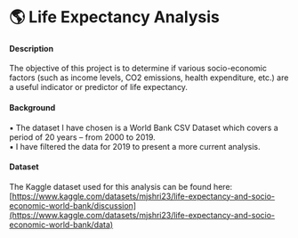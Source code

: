 # 🌎 Life Expectancy Analysis
#### Description
The objective of this project is to determine if various socio-economic factors (such as income levels, CO2 emissions, health expenditure, etc.) are a useful indicator or predictor of life expectancy. <br/>


#### Background
▪ The dataset I have chosen is a World Bank CSV Dataset which covers a period of 20 years – from 2000 to 2019.<br/>
▪ I have filtered the data for 2019 to present a more current analysis.<br/>

#### Dataset
The Kaggle dataset used for this analysis can be found here: [https://www.kaggle.com/datasets/mjshri23/life-expectancy-and-socio-economic-world-bank/discussion](https://www.kaggle.com/datasets/mjshri23/life-expectancy-and-socio-economic-world-bank/data)
